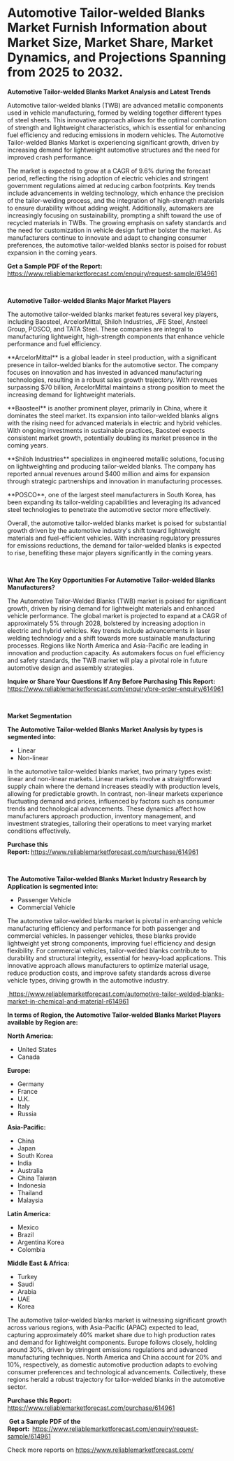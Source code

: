 <p><h1>Automotive Tailor-welded Blanks Market Furnish Information about Market Size, Market Share, Market Dynamics, and Projections Spanning from 2025 to 2032.</h1></p><p><strong>Automotive Tailor-welded Blanks Market Analysis and Latest Trends</strong></p>
<p><p>Automotive tailor-welded blanks (TWB) are advanced metallic components used in vehicle manufacturing, formed by welding together different types of steel sheets. This innovative approach allows for the optimal combination of strength and lightweight characteristics, which is essential for enhancing fuel efficiency and reducing emissions in modern vehicles. The Automotive Tailor-welded Blanks Market is experiencing significant growth, driven by increasing demand for lightweight automotive structures and the need for improved crash performance.</p><p>The market is expected to grow at a CAGR of 9.6% during the forecast period, reflecting the rising adoption of electric vehicles and stringent government regulations aimed at reducing carbon footprints. Key trends include advancements in welding technology, which enhance the precision of the tailor-welding process, and the integration of high-strength materials to ensure durability without adding weight. Additionally, automakers are increasingly focusing on sustainability, prompting a shift toward the use of recycled materials in TWBs. The growing emphasis on safety standards and the need for customization in vehicle design further bolster the market. As manufacturers continue to innovate and adapt to changing consumer preferences, the automotive tailor-welded blanks sector is poised for robust expansion in the coming years.</p></p>
<p><strong>Get a Sample PDF of the Report:&nbsp;</strong> <a href="https://www.reliablemarketforecast.com/enquiry/request-sample/614961?utm_campaign=2724&utm_medium=2&utm_source=Github&utm_content=ia&utm_term=24032025&utm_id=automotive-tailor-welded-blanks">https://www.reliablemarketforecast.com/enquiry/request-sample/614961</a></p>
<p>&nbsp;</p>
<p><strong>Automotive Tailor-welded Blanks Major Market Players</strong></p>
<p><p>The automotive tailor-welded blanks market features several key players, including Baosteel, ArcelorMittal, Shiloh Industries, JFE Steel, Ansteel Group, POSCO, and TATA Steel. These companies are integral to manufacturing lightweight, high-strength components that enhance vehicle performance and fuel efficiency.</p><p>**ArcelorMittal** is a global leader in steel production, with a significant presence in tailor-welded blanks for the automotive sector. The company focuses on innovation and has invested in advanced manufacturing technologies, resulting in a robust sales growth trajectory. With revenues surpassing $70 billion, ArcelorMittal maintains a strong position to meet the increasing demand for lightweight materials.</p><p>**Baosteel** is another prominent player, primarily in China, where it dominates the steel market. Its expansion into tailor-welded blanks aligns with the rising need for advanced materials in electric and hybrid vehicles. With ongoing investments in sustainable practices, Baosteel expects consistent market growth, potentially doubling its market presence in the coming years.</p><p>**Shiloh Industries** specializes in engineered metallic solutions, focusing on lightweighting and producing tailor-welded blanks. The company has reported annual revenues around $400 million and aims for expansion through strategic partnerships and innovation in manufacturing processes. </p><p>**POSCO**, one of the largest steel manufacturers in South Korea, has been expanding its tailor-welding capabilities and leveraging its advanced steel technologies to penetrate the automotive sector more effectively. </p><p>Overall, the automotive tailor-welded blanks market is poised for substantial growth driven by the automotive industry's shift toward lightweight materials and fuel-efficient vehicles. With increasing regulatory pressures for emissions reductions, the demand for tailor-welded blanks is expected to rise, benefiting these major players significantly in the coming years.</p></p>
<p>&nbsp;</p>
<p><strong>What Are The Key Opportunities For Automotive Tailor-welded Blanks Manufacturers?</strong></p>
<p><p>The Automotive Tailor-Welded Blanks (TWB) market is poised for significant growth, driven by rising demand for lightweight materials and enhanced vehicle performance. The global market is projected to expand at a CAGR of approximately 5% through 2028, bolstered by increasing adoption in electric and hybrid vehicles. Key trends include advancements in laser welding technology and a shift towards more sustainable manufacturing processes. Regions like North America and Asia-Pacific are leading in innovation and production capacity. As automakers focus on fuel efficiency and safety standards, the TWB market will play a pivotal role in future automotive design and assembly strategies.</p></p>
<p><strong>Inquire or Share Your Questions If Any Before Purchasing This Report:</strong> <a href="https://www.reliablemarketforecast.com/enquiry/pre-order-enquiry/614961?utm_campaign=2724&utm_medium=2&utm_source=Github&utm_content=ia&utm_term=24032025&utm_id=automotive-tailor-welded-blanks">https://www.reliablemarketforecast.com/enquiry/pre-order-enquiry/614961</a></p>
<p>&nbsp;</p>
<p><strong>Market Segmentation</strong></p>
<p><strong>The Automotive Tailor-welded Blanks Market Analysis by types is segmented into:</strong></p>
<p><ul><li>Linear</li><li>Non-linear</li></ul></p>
<p><p>In the automotive tailor-welded blanks market, two primary types exist: linear and non-linear markets. Linear markets involve a straightforward supply chain where the demand increases steadily with production levels, allowing for predictable growth. In contrast, non-linear markets experience fluctuating demand and prices, influenced by factors such as consumer trends and technological advancements. These dynamics affect how manufacturers approach production, inventory management, and investment strategies, tailoring their operations to meet varying market conditions effectively.</p></p>
<p><strong>Purchase this Report:&nbsp;</strong><a href="https://www.reliablemarketforecast.com/purchase/614961?utm_campaign=2724&utm_medium=2&utm_source=Github&utm_content=ia&utm_term=24032025&utm_id=automotive-tailor-welded-blanks">https://www.reliablemarketforecast.com/purchase/614961</a></p>
<p>&nbsp;</p>
<p><strong>The Automotive Tailor-welded Blanks Market Industry Research by Application is segmented into:</strong></p>
<p><ul><li>Passenger Vehicle</li><li>Commercial Vehicle</li></ul></p>
<p><p>The automotive tailor-welded blanks market is pivotal in enhancing vehicle manufacturing efficiency and performance for both passenger and commercial vehicles. In passenger vehicles, these blanks provide lightweight yet strong components, improving fuel efficiency and design flexibility. For commercial vehicles, tailor-welded blanks contribute to durability and structural integrity, essential for heavy-load applications. This innovative approach allows manufacturers to optimize material usage, reduce production costs, and improve safety standards across diverse vehicle types, driving growth in the automotive industry.</p></p>
<p><a href="https://www.reliablemarketforecast.com/automotive-tailor-welded-blanks-market-in-chemical-and-material-r614961?utm_campaign=2724&utm_medium=2&utm_source=Github&utm_content=ia&utm_term=24032025&utm_id=automotive-tailor-welded-blanks">&nbsp;https://www.reliablemarketforecast.com/automotive-tailor-welded-blanks-market-in-chemical-and-material-r614961</a></p>
<p><strong>In terms of Region, the Automotive Tailor-welded Blanks Market Players available by Region are:</strong></p>
<p>
    <p> <strong> North America: </strong>
        <ul>
            <li>United States</li>
            <li>Canada</li>
        </ul>
        </p> 
    <p> <strong> Europe: </strong>
        <ul>
            <li>Germany</li>
            <li>France</li>
            <li>U.K.</li>
            <li>Italy</li>
            <li>Russia</li>
        </ul>
        </p> 
    <p> <strong> Asia-Pacific: </strong>
        <ul>
            <li>China</li>
            <li>Japan</li>
            <li>South Korea</li>
            <li>India</li>
            <li>Australia</li>
            <li>China Taiwan</li>
            <li>Indonesia</li>
            <li>Thailand</li>
            <li>Malaysia</li>
        </ul>
        </p> 
    <p> <strong> Latin America: </strong>
        <ul>
            <li>Mexico</li>
            <li>Brazil</li>
            <li>Argentina Korea</li>
            <li>Colombia</li>
        </ul>
        </p> 
    <p> <strong> Middle East & Africa: </strong>
        <ul>
            <li>Turkey</li>
            <li>Saudi</li>
            <li>Arabia</li>
            <li>UAE</li>
            <li>Korea</li>
        </ul>
    </p>
    </p>
<p><p>The automotive tailor-welded blanks market is witnessing significant growth across various regions, with Asia-Pacific (APAC) expected to lead, capturing approximately 40% market share due to high production rates and demand for lightweight components. Europe follows closely, holding around 30%, driven by stringent emissions regulations and advanced manufacturing techniques. North America and China account for 20% and 10%, respectively, as domestic automotive production adapts to evolving consumer preferences and technological advancements. Collectively, these regions herald a robust trajectory for tailor-welded blanks in the automotive sector.</p></p>
<p><strong>Purchase this Report: </strong><a href="https://www.reliablemarketforecast.com/purchase/614961?utm_campaign=2724&utm_medium=2&utm_source=Github&utm_content=ia&utm_term=24032025&utm_id=automotive-tailor-welded-blanks">https://www.reliablemarketforecast.com/purchase/614961</a></p>
<p>&nbsp;<strong>Get a Sample PDF of the Report:&nbsp;&nbsp;</strong><a href="https://www.reliablemarketforecast.com/enquiry/request-sample/614961?utm_campaign=2724&utm_medium=2&utm_source=Github&utm_content=ia&utm_term=24032025&utm_id=automotive-tailor-welded-blanks">https://www.reliablemarketforecast.com/enquiry/request-sample/614961</a></p>
<p><strong></strong></p>
<p>Check more reports on <a href="https://www.reliablemarketforecast.com/?utm_campaign=2724&utm_medium=2&utm_source=Github&utm_content=ia&utm_term=24032025&utm_id=automotive-tailor-welded-blanks">https://www.reliablemarketforecast.com/</a></p>